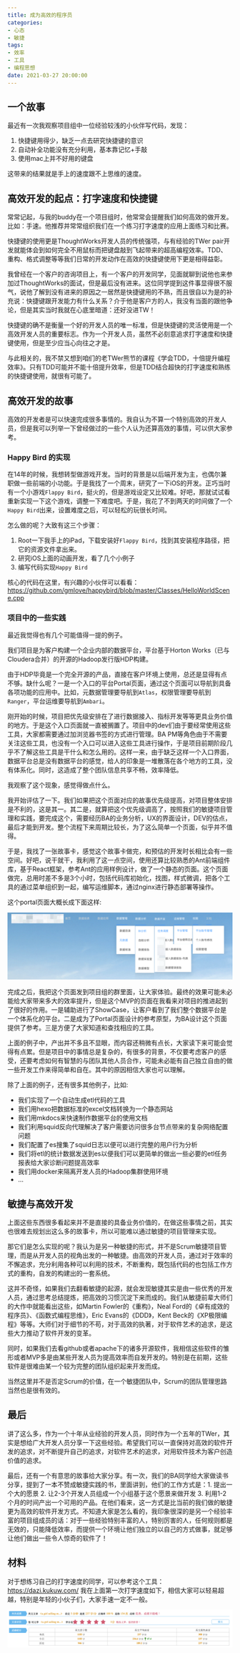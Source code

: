```yaml
---
title: 成为高效的程序员
categories:
- 心态
- 敏捷
tags:
- 效率
- 工具
- 编程思想
date: 2021-03-27 20:00:00
---
```


## 一个故事

最近有一次我观察项目组中一位经验较浅的小伙伴写代码，发现：

1. 快捷键用得少，缺乏一点去研究快捷键的意识
2. 自动补全功能没有充分利用，基本靠记忆+手敲
3. 使用mac上并不好用的键盘

这带来的结果就是手上的速度跟不上思维的速度。

<!-- more -->

## 高效开发的起点：打字速度和快捷键

常常记起，与我的buddy在一个项目组时，他常常会提醒我们如何高效的做开发。比如：手速。他推荐并常常组织我们在一个练习打字速度的应用上面练习和比赛。

快捷键的使用更是ThoughtWorks开发人员的传统强项，与有经验的TWer pair开发就能体会到如何完全不用鼠标而把键盘敲到飞起带来的超高编程效率。TDD、重构、格式调整等等我们日常的开发动作在高效的快捷键使用下更是相得益彰。

我曾经在一个客户的咨询项目上，有一个客户的开发同学，见面就聊到说他也来参加过ThoughtWorks的面试，但是最后没有进来。这位同学提到这件事显得很不服气，说他了解到没有进来的原因之一居然是快捷键用的不熟，而且很自以为是的补充说：快捷键跟开发能力有什么关系？介于他是客户方的人，我没有当面的跟他争论，但是其实当时我就在心底里暗道：还好没进TW！

快捷键的确不是衡量一个好的开发人员的唯一标准，但是快捷键的灵活使用是一个高效开发人员的重要标志。作为一个开发人员，虽然不必刻意追求打字速度和快捷键使用，但是至少应当心向往之才是。

与此相关的，我不禁又想到咱们的老TWer熊节的课程《学会TDD，十倍提升编程效率》。只有TDD可能并不能十倍提升效率，但是TDD结合超快的打字速度和熟练的快捷键使用，就很有可能了。

## 高效开发的故事

高效的开发者是可以快速完成很多事情的。我自认为不算一个特别高效的开发人员，但是我可以列举一下曾经做过的一些个人认为还算高效的事情，可以供大家参考。

### Happy Bird 的实现

在14年的时候，我想转型做游戏开发。当时的背景是以后端开发为主，也偶尔兼职做一些前端的小功能。于是我找了一个周末，研究了一下iOS的开发。正巧当时有一个小游戏`Flappy Bird`，挺火的，但是游戏设定又比较难。好吧，那就试试看重新实现一下这个游戏，调整一下难度吧。于是，我花了不到两天的时间做了一个`Happy Bird`出来，设置难度之后，可以轻松的玩很长时间。

怎么做的呢？大致有这三个步骤：

1. Root一下我手上的iPad，下载安装好`Flappy Bird`，找到其安装程序路径，把它的资源文件拿出来。
2. 研究iOS上面的动画开发，看了几个小例子
3. 编写代码实现`Happy Bird`

核心的代码在这里，有兴趣的小伙伴可以看看：https://github.com/gmlove/happybird/blob/master/Classes/HelloWorldScene.cpp

### 项目中的一些实践

最近我觉得也有几个可能值得一提的例子。

我们项目是为客户构建一个企业内部的数据平台，平台基于Horton Works（已与Cloudera合并）的开源的Hadoop发行版HDP构建。

由于HDP毕竟是一个完全开源的产品，直接在客户环境上使用，总还是显得有点不够。缺什么呢？一是一个入口的平台Portal页面，通过这个页面可以导航到具备各项功能的应用中。比如，元数据管理要导航到`Atlas`，权限管理要导航到`Ranger`，平台运维要导航到`Ambari`。

刚开始的时候，项目把优先级安排在了进行数据接入、指标开发等等更具业务价值的地方。于是这个入口页面就一直被搁置了。项目中的dev们由于要经常使用这些工具，大家都需要通过加浏览器书签的方式进行管理。BA PM等角色由于不需要关注这些工具，也没有一个入口可以进入这些工具进行操作，于是项目前期阶段几乎不了解这些工具是干什么和怎么用的。这样一来，由于缺乏这样一个入口界面，数据平台总是没有数据平台的感觉，给人的印象是一堆散落在各个地方的工具，没有体系化。同时，这造成了整个团队信息共享不畅，效率降低。

我观察了这个现象，感觉得做点什么。

我开始评估了一下。我们如果把这个页面对应的故事优先级提高，对项目整体安排是不利的，这是其一。其二是，就算把这个优先级调高了，按照我们的敏捷项目管理和实践，要完成这个，需要经历BA的业务分析，UX的界面设计，DEV的估点，最后才能到开发。整个流程下来周期比较长，为了这么简单一个页面，似乎并不值得。

于是，我找了一张故事卡，感觉这个故事卡做完，和预估的开发时长相比会有一些空间。好吧，说干就干，我利用了这一点空间，使用还算比较熟悉的Ant前端组件库，基于React框架，参考Ant的应用样例设计，做了一个静态的页面。这个页面做完，总用时差不多是3个小时，包括代码库初始化，找图，样式微调，把各个工具的通过菜单组织到一起，编写运维脚本，通过nginx进行静态部署等操作。

这个portal页面大概长成下面这样:

![platform portal](/attaches/2021/2021-03-27-programmer-efficiency/portal.png)

完成之后，我把这个页面发到项目组的群里面，让大家体验。最终的效果可能未必能给大家带来多大的效率提升，但是这个MVP的页面在我看来对项目的推进起到了很好的作用。一是辅助进行了ShowCase，让客户看到了我们整个数据平台是一个体系化的平台。二是成为了Portal页面设计的参考原型，为BA设计这个页面提供了参考。三是方便了大家知道和查找相应的工具。

上面的例子中，产出并不多且不显眼，而内容还稍微有点长，大家读下来可能会觉得有点累。但是项目中的事情总是复杂的，有很多的背景，不仅要考虑客户的感受，还要考虑如何有智慧的与团队其他人员合作，可能未必能有自己独立自由的做一些开发工作来得简单和自在。其中的原因相信大家也可以理解。

除了上面的例子，还有很多其他例子，比如:

- 我们实现了一个自动生成etl代码的工具
- 我们用hexo把数据标准的excel文档转换为一个静态网站
- 我们用mkdocs来快速制作数据平台的使用文档
- 我们利用squid反向代理解决了客户需要访问很多台节点带来的复杂网络配置问题
- 我们配置了es搜集了squid日志以便可以进行完整的用户行为分析
- 我们将etl的统计数据发送到es以便我们可以更简单的做出一些必要的etl任务报表给大家诊断问题提高效率
- 我们用docker来隔离开发人员的Hadoop集群使用环境
- ...

## 敏捷与高效开发

上面这些东西很多看起来并不是直接的具备业务价值的，在做这些事情之前，其实也很难去规划出这么多的故事卡，所以可能难以通过敏捷的项目管理来实现。

那它们是怎么实现的呢？我认为是另一种敏捷的形式，并不是Scrum敏捷项目管理，而是从开发人员的视角出发的一种敏捷。由高效的开发人员，通过对于效率的不懈追求，充分利用各种可以利用的技术，不断重构，既包括代码的也包括工作方式的重构，自发的构建出的一套系统。

这并不奇怪，如果我们去翻看敏捷的起源，就会发现敏捷其实是由一些优秀的开发人员，通过思考总结提炼，把高效的习惯沉淀下来而成的。我们从敏捷前辈大师们的大作中就能看出这些，如Martin Fowler的《重构》，Neal Ford的《卓有成效的程序员》、《函数式编程思维》，Eric Evans的《DDD》，Kent Beck的《XP极限编程》等等。大师们对于细节的不苟，对于高效的执著，对于软件艺术的追求，是这些大力推动了软件开发的变革。

同时，如果我们去看github或者apache下的诸多开源软件，我相信这些软件的雏形或者MVP多是由某些开发人员为提高效率而自发开发的。特别是在前期，这些软件是很难由某一个较为完整的团队组织起来开发而成。

当然这里并不是否定Scrum的价值，在一个敏捷团队中，Scrum的团队管理思路当然也是很有效的。

## 最后

讲了这么多，作为一个十年从业经验的开发人员，同时作为一个五年的TWer，其实是想给广大开发人员分享一下这些经验。希望我们可以一直保持对高效的软件开发的追求，对不断提升自己的追求，对软件艺术的追求，对用软件技术为客户创造价值的追求。

最后，还有一个有意思的故事给大家分享。有一次，我们的BA同学给大家做读书分享，提到了一本不赞成敏捷实践的书，里面讲到，他们的工作方式是：1. 提出一个大的愿景 2. 让2-3个开发人员组成一个小组基于这个愿景来做开发 3. 利用1-2个月的时间产出一个可用的产品。在他们看来，这一方式是比当前的我们做的敏捷更为高效的软件开发方式。不知道大家是怎么看的，我印象很深的是另一个经验丰富的项目组成员的话：对于一些经验特别丰富的人，特别厉害的人，任何规则都是无效的，只能降低效率，而提供一个环境让他们独立的以自己的方式做事，就足够让他们做出一些令人惊奇的软件了！


## 材料

对于想练习自己的打字速度的同学，可以参考这个工具：https://dazi.kukuw.com/ 我在上面第一次打字速度如下，相信大家可以轻易超越，特别是年轻的小伙子们，大家手速一定不一般。

![typing speed](/attaches/2021/2021-03-27-programmer-efficiency/typing.png)

















